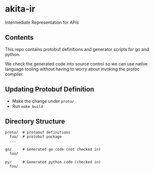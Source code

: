 # akita-ir

Intermediate Representation for APIs

## Contents

This repo contains protobuf definitions and generator scripts for go and python.

We check the generated code into source control so we can use native language
tooling without having to worry about invoking the protoc compiler.

## Updating Protobuf Definition

- Make the change under `proto/`
- Run `make build`

## Directory Structure

```
proto/  # protobuf definitions
  foo/  # protobuf package
  ...

go/     # Generated go code (not checked in)
  foo/

py/     # Generated python code (checked in)
  foo/
```
